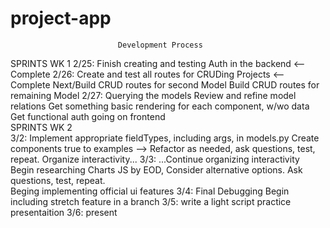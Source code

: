 # project-app

							Development Process

SPRINTS WK 1 
	2/25:
		Finish creating and testing Auth in the backend <--Complete
	2/26:
		Create and test all routes for CRUDing Projects <-- Complete
		Next/Build CRUD routes for second Model
		Build CRUD routes for remaining Model
	2/27:
		Querying the models 
		Review and refine model relations
		Get something basic rendering for each component, w/wo data
		Get functional auth going on frontend		
SPRINTS WK 2		
	3/2: 
		Implement appropriate fieldTypes, including args, in models.py
		Create components true to examples --> Refactor as needed, ask questions, test, repeat.
		Organize interactivity... 
	3/3:
		...Continue organizing interactivity
		Begin researching Charts JS  by EOD, Consider alternative options. Ask questions, test, repeat.		
		Beging implementing official ui features
	3/4:
		Final Debugging 
		Begin including stretch feature in a branch
	3/5:
		write a light script
		practice presentaition
	3/6: 
		present
		 
							
							 

